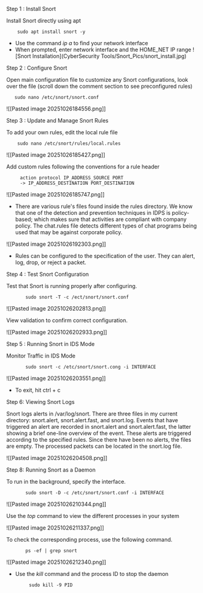 Step 1 : Install Snort

Install Snort directly using apt

	    sudo apt install snort -y

* Use the command *ip a*  to find your network interface
* When prompted, enter network interface and the HOME_NET IP range
![Snort Installation](CyberSecurity Tools/Snort_Pics/snort_install.jpg)

Step 2 : Configure Snort

Open main configuration file to customize any Snort configurations, look over the file (scroll down the comment section to see preconfigured rules)

	   sudo nano /etc/snort/snort.conf

![[Pasted image 20251026184556.png]]

Step 3 : Update and Manage Snort Rules

To add your own rules, edit the local rule file

	    sudo nano /etc/snort/rules/local.rules

![[Pasted image 20251026185427.png]]


Add custom rules following the conventions for a rule header

	     action protocol IP_ADDRESS_SOURCE PORT 
	     -> IP_ADDRESS_DESTINATION PORT_DESTINATION 

![[Pasted image 20251026185747.png]]

* There are various rule's files found inside the rules directory. We know that one of the detection and prevention techniques in IDPS is policy-based; which makes sure that activities are compliant with company policy. The chat.rules file detects different types of chat programs being used that may be against corporate policy. 

![[Pasted image 20251026192303.png]]

* Rules can be configured to the specification of the user. They can alert, log, drop, or reject a packet. 

Step 4 : Test Snort Configuration

Test that Snort is running properly after configuring.

		   sudo snort -T -c /ect/snort/snort.conf


![[Pasted image 20251026202813.png]]

View validation to confirm correct configuration.

![[Pasted image 20251026202933.png]]


Step 5 : Running Snort in IDS Mode 

Monitor Traffic in IDS Mode

		   sudo snort -c /etc/snort/snort.cong -i INTERFACE

![[Pasted image 20251026203551.png]]

* To exit, hit ctrl + c

Step 6: Viewing Snort Logs

Snort logs alerts in /var/log/snort. There are three files in my current directory: snort.alert, snort.alert.fast, and snort.log. Events that have triggered an alert are recorded in snort.alert and snort.alert.fast, the latter showing a brief one-line overview of the event. These alerts are triggered according to the specified rules. Since there have been no alerts, the files are empty. The processed packets can be located in the snort.log file. 

![[Pasted image 20251026204508.png]]

Step 8: Running Snort as a Daemon

To run in the background, specify the interface.

		   sudo snort -D -c /etc/snort/snort.conf -i INTERFACE

![[Pasted image 20251026210344.png]]

Use the *top* command to view the different processes in your system

![[Pasted image 20251026211337.png]]

To check the corresponding process, use the following command.

		   ps -ef | grep snort

![[Pasted image 20251026212340.png]]

* Use the *kill*  command and the process ID to stop the daemon

		   sudo kill -9 PID

		
